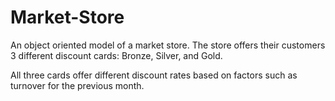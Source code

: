 # Market-Store

An object oriented model of a market store. 
The store offers their customers 3 different discount cards: Bronze, Silver, and Gold. 

All three cards offer different discount rates based on factors such as turnover for the previous month.
